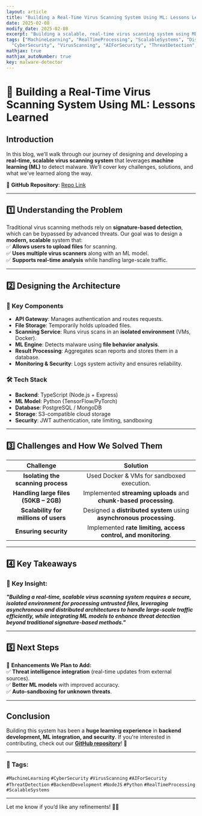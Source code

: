 ```yaml
---
layout: article
title: "Building a Real-Time Virus Scanning System Using ML: Lessons Learned"
date: 2025-02-08
modify_date: 2025-02-08
excerpt: "Building a scalable, real-time virus scanning system using ML presented unique challenges in security, performance, and architecture. In this blog, we share our journey of designing an isolated scanning process, integrating an AI-powered malware detection model, and ensuring scalability for millions of users. From handling large files to improving detection accuracy, here’s what we learned and what’s next for our project."
tags: ["MachineLearning", "RealTimeProcessing", "ScalableSystems", "DistributedComputing", "CloudSecurity", "FileScanning", "APIDesign",
  "CyberSecurity", "VirusScanning", "AIForSecurity", "ThreatDetection", "BackendDevelopment", "TypeScript", "NodeJS", "Python"]
mathjax: true
mathjax_autoNumber: true
key: malware-detector
---
```



# **🚀 Building a Real-Time Virus Scanning System Using ML: Lessons Learned**  

## **Introduction**  

In this blog, we’ll walk through our journey of designing and developing a **real-time, scalable virus scanning system** that leverages **machine learning (ML)** to detect malware. We’ll cover key challenges, solutions, and what we’ve learned along the way.  

🔗 **GitHub Repository**: [Repo Link](https://github.com/ahmed-n-abdeltwab/spyware-detector)  

---

## **1️⃣ Understanding the Problem**  

Traditional virus scanning methods rely on **signature-based detection**, which can be bypassed by advanced threats. Our goal was to design a **modern, scalable** system that:  
✅ **Allows users to upload files** for scanning.  
✅ **Uses multiple virus scanners** along with an ML model.  
✅ **Supports real-time analysis** while handling large-scale traffic.  

---

## **2️⃣ Designing the Architecture**  

### **📌 Key Components**

- **API Gateway**: Manages authentication and routes requests.  
- **File Storage**: Temporarily holds uploaded files.  
- **Scanning Service**: Runs virus scans in an **isolated environment** (VMs, Docker).  
- **ML Engine**: Detects malware using **file behavior analysis**.  
- **Result Processing**: Aggregates scan reports and stores them in a database.  
- **Monitoring & Security**: Logs system activity and ensures reliability.  

### **🛠️ Tech Stack**

- **Backend**: TypeScript (Node.js + Express)  
- **ML Model**: Python (TensorFlow/PyTorch)  
- **Database**: PostgreSQL / MongoDB  
- **Storage**: S3-compatible cloud storage  
- **Security**: JWT authentication, rate limiting, sandboxing  

---

## **3️⃣ Challenges and How We Solved Them**  

| Challenge                                         | Solution                                                             |
|:-------------------------------------------------:|:--------------------------------------------------------------------:|
| **Isolating the scanning process**                | Used Docker & VMs for sandboxed execution.                           |
| **Handling large files (50KB – 2GB)**             | Implemented **streaming uploads** and **chunk-based processing**.    |
| **Scalability for millions of users**             | Designed a **distributed system** using **asynchronous processing**. |
| **Ensuring security**                             | Implemented **rate limiting, access control, and monitoring**.       |

---

## **4️⃣ Key Takeaways**  

### **🔑 Key Insight:**  
**_"Building a real-time, scalable virus scanning system requires a secure, isolated environment for processing untrusted files, leveraging asynchronous and distributed architectures to handle large-scale traffic efficiently, while integrating ML models to enhance threat detection beyond traditional signature-based methods."_**  

---

## **5️⃣ Next Steps**  

🎯 **Enhancements We Plan to Add:**  
✅ **Threat intelligence integration** (real-time updates from external sources).  
✅ **Better ML models** with improved accuracy.  
✅ **Auto-sandboxing for unknown threats**.  

---

## **Conclusion**  

Building this system has been a **huge learning experience** in **backend development, ML integration, and security**. If you're interested in contributing, check out our **[GitHub repository](https://github.com/ahmed-n-abdeltwab/spyware-detector)**! 🚀  

---

### **🔖 Tags:**  
`#MachineLearning` `#CyberSecurity` `#VirusScanning` `#AIForSecurity` `#ThreatDetection` `#BackendDevelopment` `#NodeJS` `#Python` `#RealTimeProcessing` `#ScalableSystems`  

---

Let me know if you’d like any refinements! 🚀🔥

